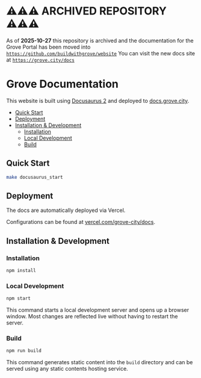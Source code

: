 # ⚠️⚠️⚠️ ARCHIVED REPOSITORY ⚠️⚠️⚠️ 
As of **2025-10-27** this repository is archived and the documentation for the Grove Portal has been moved into [`https://github.com/buildwithgrove/website`](https://github.com/buildwithgrove/website)
You can visit the new docs site at [`https://grove.city/docs`](https://grove.city/docs)

# Grove Documentation <!-- omit in toc -->

This website is built using [Docusaurus 2](https://docusaurus.io/) and deployed to [docs.grove.city](https://docs.grove.city/guides/getting-started/welcome-to-grove).

- [Quick Start](#quick-start)
- [Deployment](#deployment)
- [Installation \& Development](#installation--development)
  - [Installation](#installation)
  - [Local Development](#local-development)
  - [Build](#build)

## Quick Start

```bash
make docusaurus_start
```

## Deployment

The docs are automatically deployed via Vercel.

Configurations can be found at [vercel.com/grove-city/docs](https://vercel.com/grove-city/docs).

## Installation & Development

### Installation

```bash
npm install
```

### Local Development

```bash
npm start
```

This command starts a local development server and opens up a browser window. Most changes are reflected live without having to restart the server.

### Build

```bash
npm run build
```

This command generates static content into the `build` directory and can be served using any static contents hosting service.
